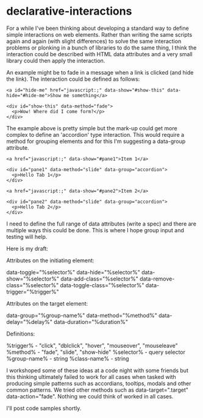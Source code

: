 # declarative-interactions

For a while I've been thinking about developing a standard way to define simple interactions on web elements. Rather than writing the same scripts again and again (with slight differences) to solve the same interaction problems or plonking in a bunch of libraries to do the same thing, I think the interaction could be described with HTML data attributes and a very small library could then apply the interaction.

An example might be to fade in a message when a link is clicked (and hide the link). The interaction could be defined as follows:
```
<a id="hide-me" href="javascript:;" data-show="#show-this" data-hide="#hide-me">Show me something</a>
   
<div id="show-this" data-method="fade">
  <p>Wow! Where did I come form?</p>
</div>
```
The example above is pretty simple but the mark-up could get more complex to define an 'accordion' type interaction. This would require a method for grouping elements and for this I'm suggesting a data-group attribute.
``` 
<a href="javascript:;" data-show="#pane1">Item 1</a>
   
<div id="pane1" data-method="slide" data-group="accordion">
  <p>Hello Tab 1</p>
</div>

<a href="javascript:;" data-show="#pane2">Item 2</a>
   
<div id="pane2" data-method="slide" data-group="accordion">
  <p>Hello Tab 2</p>
</div>
 ```  
I need to define the full range of data attributes (write a spec) and there are multiple ways this could be done. This is where I hope group input and testing will help.

Here is my draft:

Attributes on the initiating element:

data-toggle="%selector%"
data-hide="%selector%"
data-show="%selector%"
data-add-class="%selector%"
data-remove-class="%selector%"
data-toggle-class="%selector%"
data-trigger="%trigger%"

Attributes on the target element:

data-group="%group-name%"
data-method="%method%"
data-delay="%delay%"
data-duration="%duration%"

Definitions:

%trigger% - "click", "dblclick", "hover", "mouseover", "mouseleave"
%method% - "fade", "slide", "show-hide"
%selector% - query selector
%group-name% - string
%class-name% - string

I workshoped some of these ideas at a code night with some friends but this thinking ultimately failed to work for all cases when tasked with producing simple patterns such as accordians, tooltips, modals and other common patterns. We tried other methods such as data-target=".target" data-action="fade". Nothing we could think of worked in all cases. 


I'll post code samples shortly.
